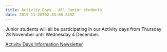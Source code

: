 ```yaml
---
title: Activity Days - All Junior students
date: 2019-11-28T02:33:08.245Z
---
```

Junior students will all be participating in our Activity days from Thursday 28 November until Wednesday 4 December.

[Activity Days Information Newsletter](https://res.cloudinary.com/whanganuihigh/image/upload/v1574640428/newsletters/Junior_Activity_Days.pdf)

